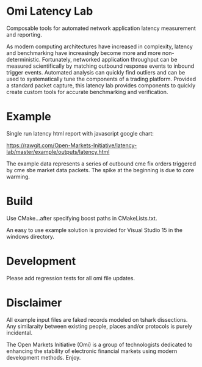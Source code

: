 # Omi Latency Lab
Composable tools for automated network application latency measurement and reporting.

As modern computing architectures have increased in complexity, latency and benchmarking have increasingly become more and more non-deterministic. Fortunately, networked application throughput can be measured scientifically by matching outbound response events to inbound trigger events.  Automated analysis can quickly find outliers and can be used to systematically tune the components of a trading platform.  Provided a standard packet capture, this latency lab provides components to quickly create custom tools for accurate benchmarking and verification.

# Example
Single run latency html report with javascript google chart:

  https://rawgit.com/Open-Markets-Initiative/latency-lab/master/example/outputs/latency.html

The example data represents a series of outbound cme fix orders triggered by cme sbe market data packets. The spike at the beginning is due to core warming.

# Build
Use CMake...after specifying boost paths in CMakeLists.txt.

An easy to use example solution is provided for Visual Studio 15 in the windows directory. 

# Development
Please add regression tests for all omi file updates.  

# Disclaimer
All example input files are faked records modeled on tshark dissections. Any similaraity between existing people, places and/or protocols is purely incidental.

The Open Markets Initiative (Omi) is a group of technologists dedicated to enhancing the stability of electronic financial markets using modern development methods. Enjoy.
